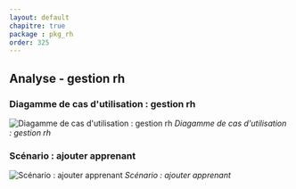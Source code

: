 ```yaml
---
layout: default
chapitre: true
package : pkg_rh
order: 325
---
```


## Analyse - gestion rh

### Diagamme de cas d'utilisation : gestion rh

![Diagamme de cas d'utilisation : gestion rh](/prototype/diagrammes/pkg_rh/uses_cases_pkg_rh.svg)
*Diagamme de cas d'utilisation : gestion rh*


### Scénario : ajouter apprenant

![Scénario : ajouter apprenant](/prototype/diagrammes/pkg_rh/sequence_ajouter_apprenant.svg)
*Scénario : ajouter apprenant*